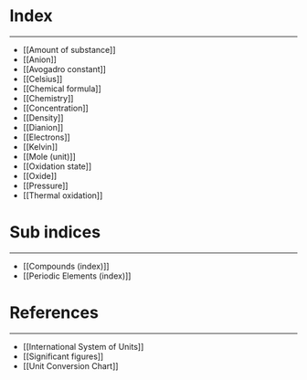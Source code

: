 # Index
---
- [[Amount of substance]]
- [[Anion]]
- [[Avogadro constant]]
- [[Celsius]]
- [[Chemical formula]]
- [[Chemistry]]
- [[Concentration]]
- [[Density]]
- [[Dianion]]
- [[Electrons]]
- [[Kelvin]]
- [[Mole (unit)]]
- [[Oxidation state]]
- [[Oxide]]
- [[Pressure]]
- [[Thermal oxidation]]

# Sub indices
---
- [[Compounds (index)]]
- [[Periodic Elements (index)]]

# References
---
-  [[International System of Units]]
- [[Significant figures]]
- [[Unit Conversion Chart]]